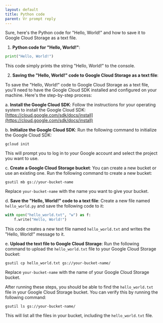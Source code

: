 ```yaml
---
layout: default
title: Python code
parent: Vr prompt reply
---
```


Sure, here's the Python code for "Hello, World!" and how to save it to Google Cloud Storage as a text file.

1. **Python code for "Hello, World!"**:

```python
print("Hello, World!")
```

This code simply prints the string "Hello, World!" to the console.

2. **Saving the "Hello, World!" code to Google Cloud Storage as a text file**:

To save the "Hello, World!" code to Google Cloud Storage as a text file, you'll need to have the Google Cloud SDK installed and configured on your machine. Here's the step-by-step process:

a. **Install the Google Cloud SDK**: Follow the instructions for your operating system to install the Google Cloud SDK: [https://cloud.google.com/sdk/docs/install](https://cloud.google.com/sdk/docs/install)

b. **Initialize the Google Cloud SDK**: Run the following command to initialize the Google Cloud SDK:

```
gcloud init
```

This will prompt you to log in to your Google account and select the project you want to use.

c. **Create a Google Cloud Storage bucket**: You can create a new bucket or use an existing one. Run the following command to create a new bucket:

```
gsutil mb gs://your-bucket-name
```

Replace `your-bucket-name` with the name you want to give your bucket.

d. **Save the "Hello, World!" code to a text file**: Create a new file named `hello_world.py` and save the following code to it:

```python
with open("hello_world.txt", "w") as f:
    f.write("Hello, World!")
```

This code creates a new text file named `hello_world.txt` and writes the "Hello, World!" message to it.

e. **Upload the text file to Google Cloud Storage**: Run the following command to upload the `hello_world.txt` file to your Google Cloud Storage bucket:

```
gsutil cp hello_world.txt gs://your-bucket-name/
```

Replace `your-bucket-name` with the name of your Google Cloud Storage bucket.

After running these steps, you should be able to find the `hello_world.txt` file in your Google Cloud Storage bucket. You can verify this by running the following command:

```
gsutil ls gs://your-bucket-name/
```

This will list all the files in your bucket, including the `hello_world.txt` file.
